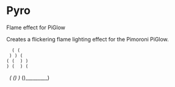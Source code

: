 # Pyro
Flame effect for PiGlow

Creates a flickering flame lighting effect for the Pimoroni PiGlow.

      ( (
     ) ) (
    ( (  ) )
    ) (  ) (
   _(  ()  )_
  ()_________)
